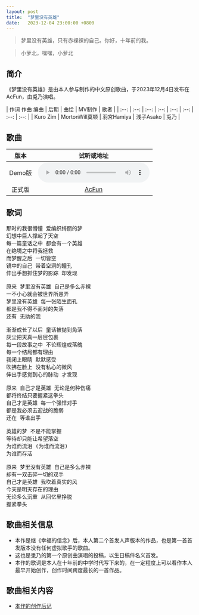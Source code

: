 ```yaml
---
layout: post
title:  "梦里没有英雄"
date:   2023-12-04 23:00:00 +0800
---
```


> 梦里没有英雄，只有赤裸裸的自己。你好，十年前的我。

> 小萝北，嘿嘿，小萝北

## 简介

《梦里没有英雄》是由本人参与制作的中文原创歌曲，于2023年12月4日发布在AcFun，由兎乃演唱。

| 作词 作曲 编曲 | 后期 | 曲绘 | MV制作 | 歌者 |
| :--: | :--: | :--: | :--: | :--: | :--: | :--: | :--: | 
| Kuro Zim | MortonWill莫顿 | 羽宮Hamiya | 浅子Asako | 兎乃 |

## 歌曲

| 版本 | 试听或地址 |
| :--: | :--: |
| Demo版 |<audio controls><source src="/assets/audio/song22demo.wav" type="audio/wav"></audio> |
| 正式版 |[AcFun](https://www.acfun.cn/v/ac43138665)|

## 歌词

<pre>
那时的我很懵懂 爱编织绮丽的梦
幻想中巨人撑起了天空
每一篇童话之中 都会有一个英雄
在绝境之中将我拯救
而梦醒之后 一切皆空
镜中的自己 带着空洞的瞳孔
伸出手想抓住梦的影踪 却发现

原来 梦里没有英雄 自己是多么赤裸
一不小心就会被世界所愚弄
梦里没有英雄 每一张陌生面孔
都是我不得不面对的失落
还有 无助的我

渐渐成长了以后 童话被抛到角落
灰尘把天真一层层包裹
每一段故事之中 不论辉煌或落魄
每一个结局都有理由
我闭上眼睛 默默感受
吹拂在脸上 没有私心的微风
伸出手感觉到心的脉动 才发现

原来 自己才是英雄 无论是何种伤痛
都将终结只要握紧这拳头
自己才是英雄 每一个强悍对手
都是我必须去迎战的脆弱
还在 等谁出手

英雄的梦 不是不能掌握
等待却只能让希望落空
为谁而流泪 (为谁而流泪)
为谁而存活

原来 梦里没有英雄 自己是多么赤裸
却有一双击碎一切的双手
自己才是英雄 我吹着真实的风
今天是明天存在的理由
无论多么沉重 从回忆里挣脱
握紧拳头
</pre>

## 歌曲相关信息

* 本作是继《幸福的信念》后，本人第二个首发人声版本的作品，也是第一首首发版本没有任何虚拟歌手的歌曲。
* 这也是兎乃的第一个原创曲演唱的投稿，以生日稿件名义首发。
* 本作的歌词是本人在十年前的中学时代写下来的，在一定程度上可以看作本人最早开始创作，创作时间跨度最长的一首作品。

## 歌曲相关内容

* [本作的创作后记](https://www.acfun.cn/v/ac43138916)